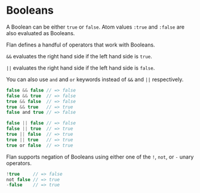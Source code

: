 # Booleans
A Boolean can be either `true` or `false`. Atom values `:true` and `:false` are also evaluated as Booleans.

Flan defines a handful of operators that work with Booleans.

`&&` evaluates the right hand side if the left hand side is `true`.

`||` evaluates the right hand side if the left hand side is `false`.

You can also use `and` and `or` keywords instead of `&&` and `||` respectively.

```js
false && false // => false
false && true  // => false
true && false  // => false
true && true   // => true
false and true // => false

false || false // => false
false || true  // => true
true || false  // => true
true || true   // => true
true or false  // => true
```

Flan supports negation of Booleans using either one of the `!`, `not`, or `-` unary operators.
```js
!true     // => false
not false // => true
-false    // => true
```
